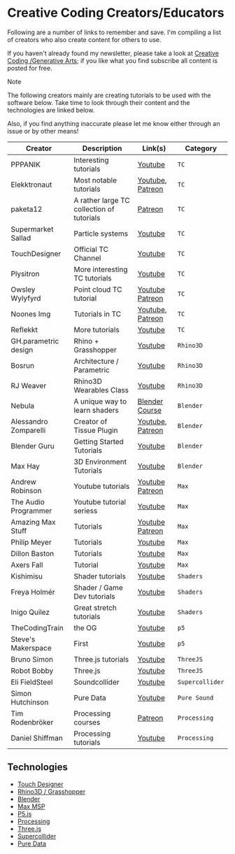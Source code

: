 # Creative Coding Creators/Educators

Following are a number of links to remember and save. I'm compiling a list of creators who also create content for others to use. 

If you haven't already found my newsletter, please take a look at [Creative Coding /Generative Arts](https://generative.substack.com); if you like what you find subscribe all content is posted for free. 


> [!Note]
> The following creators mainly are creating tutorials to be used with the software below. Take time to look through their content and the technologies are linked below. 

Also, if you find anything inaccurate please let me know either through an issue or by other means! 

| Creator | Description | Link(s) | Category | 
| --- | --- | --- | --- |
| PPPANIK | Interesting tutorials | [Youtube](https://www.youtube.com/@pppanik007/videos) | `TC` | 
| Elekktronaut | Most notable tutorials | [Youtube](https://www.youtube.com/@elekktronaut), [Patreon](https://www.patreon.com/elekktronaut) | `TC` | 
| paketa12 | A rather large TC collection of tutorials | [Patreon](https://www.patreon.com/paketa12) | `TC` | 
| Supermarket Sallad | Particle systems |  [Youtube](https://www.youtube.com/@supermarketsallad/videos) | `TC` | 
| TouchDesigner | Official TC Channel | [Youtube](https://www.youtube.com/@TouchDesignerOfficial/videos) | `TC` | 
| Plysitron | More interesting TC tutorials | [Youtube](https://www.youtube.com/@plyzitron) | `TC` |
| Owsley Wylyfyrd | Point cloud TC tutorial | [Youtube](https://www.youtube.com/@owsleywylyfyrd) [Patreon](https://www.patreon.com/owsley_wylyfyrd)| `TC` |
| Noones Img | Tutorials in TC | [Youtube](https://www.youtube.com/@noonesimg), [Patreon](https://www.patreon.com/noonesimg) | `TC` |
| Reflekkt | More tutorials | [Youtube](https://www.youtube.com/@reflekkt_net/) | `TC` | 
| GH.parametric design | Rhino + Grasshopper | [Youtube](https://www.youtube.com/@RhinoGrasshopper) | `Rhino3D` |
| Bosrun | Architecture / Parametric | [Youtube](https://www.youtube.com/@bosrun_lrm) | `Rhino3D` | 
| RJ Weaver | Rhino3D Wearables Class | [Youtube](https://www.youtube.com/@RJWeaver) | `Rhino3D` | 
| Nebula | A unique way to learn shaders | [Blender Course](https://blendermarket.com/products/nebula-course?ref=311) | `Blender` | 
| Alessandro Zomparelli| Creator of Tissue Plugin | [Youtube](https://www.youtube.com/@AlessandroZomparelli/videos), [Patreon](https://www.patreon.com/alessandrozomparelli)| `Blender` |
| Blender Guru | Getting Started Tutorials | [Youtube](https://www.youtube.com/@blenderguru)| `Blender` |
| Max Hay | 3D Environment Tutorials |  [Youtube](https://www.youtube.com/@maxhayart) | `Blender` | 
| Andrew Robinson | Youtube tutorials | [Youtube](https://www.youtube.com/@AndrewRobinson26) [Patreon](https://www.patreon.com/andrews_art_project) | `Max`|
| The Audio Programmer | Youtube tutorial seriess | [Youtube](https://www.youtube.com/watch?v=clCSvX0Pm7U) | `Max`|
| Amazing Max Stuff | Tutorials | [Youtube](https://www.patreon.com/amazingmaxstuff) [Patreon](https://www.patreon.com/amazingmaxstuff) | `Max`|
| Philip Meyer | Tutorials | [Youtube](https://www.youtube.com/@AndrewRobinson26) | `Max` | 
| Dillon Baston | Tutorials | [Youtube](https://www.youtube.com/@dillonbastan246) | `Max` |
| Axers Fall | Tutorial | [Youtube](https://www.youtube.com/@axersfall369) | `Max` | 
| Kishimisu | Shader tutorials | [Youtube](https://blendermarket.com/products/nebula-course?ref=311) |  `Shaders` | 
| Freya Holmér | Shader / Game Dev tutorials | [Youtube](https://www.youtube.com/@acegikmo) |  `Shaders` | 
| Inigo Quilez | Great stretch tutorials | [Youtube](https://www.youtube.com/channel/UCdmAhiG8HQDlz8uyekw4ENw) | `Shaders`|
| TheCodingTrain | the OG | [Youtube](https://www.youtube.com/channel/UCvjgXvBlbQiydffZU7m1_aw)  | `p5` | 
| Steve's Makerspace | First | [Youtube](https://www.youtube.com/@StevesMakerspace)  | `p5` | 
| Bruno Simon | Three.js tutorials | [Youtube](https://www.youtube.com/@BrunoSimon) | `ThreeJS` | 
| Robot Bobby | Three.js | [Youtube](https://www.youtube.com/@robotbobby9) | `ThreeJS` |
| Eli FieldSteel | Soundcollider | [Youtube](https://www.youtube.com/@elifieldsteel) | `Supercollider` | 
| Simon Hutchinson |Pure Data | [Youtube](https://www.youtube.com/@SimonHutchinson/videos) | `Pure Sound` | 
| Tim Rodenbröker |Processing courses | [Patreon](https://www.patreon.com/timrodenbroeker) | `Processing` | 
| Daniel Shiffman |Processing tutorials | [Youtube](https://www.youtube.com/@TheCodingTrain) | `Processing` | 

## Technologies 
* [Touch Designer](https://derivative.ca/) 
* [Rhino3D / Grasshopper](https://www.rhino3d.com/)
* [Blender](https://www.blender.org/)
* [Max MSP](https://cycling74.com/products/max)
* [P5.js](https://p5js.org/)
* [Processing](https://processing.org/)
* [Three.js](https://threejs.org/)
* [Supercollider](https://supercollider.github.io/)
* [Pure Data](https://puredata.info/)